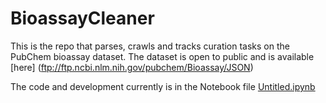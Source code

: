 # BioassayCleaner
This is the repo that parses, crawls and tracks curation tasks on the PubChem bioassay dataset. The dataset is open to public and is available [here] (ftp://ftp.ncbi.nlm.nih.gov/pubchem/Bioassay/JSON)

The code and development currently is in the Notebook file [Untitled.ipynb](Untitled.ipynb) 

